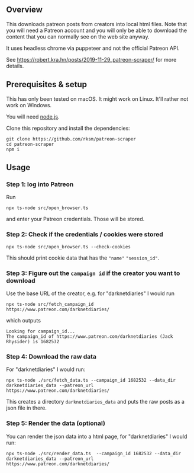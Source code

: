 ## Overview

This downloads patreon posts from creators into local html files. Note that you will need a Patreon account and you will only be able to download the content that you can normally see on the web site anyway.

It uses headless chrome via puppeteer and not the official Patreon API.

See https://robert.kra.hn/posts/2019-11-29_patreon-scraper/ for more details.


## Prerequisites & setup

This has only been tested on macOS. It might work on Linux. It'll rather not work on Windows.

You will need [node.js](https://nodejs.org/en/).

Clone this repository and install the dependencies:

```shell
git clone https://github.com/rksm/patreon-scraper
cd patreon-scraper
npm i
```


## Usage

### Step 1: log into Patreon

Run

```shell
npx ts-node src/open_browser.ts
```

and enter your Patreon credentials. Those will be stored.

### Step 2: Check if the credentials / cookies were stored

```shell
npx ts-node src/open_browser.ts --check-cookies
```

This should print cookie data that has the `"name"` `"session_id"`.

### Step 3: Figure out the `campaign id` if the creator you want to download 

Use the base URL of the creator, e.g. for "darknetdiaries" I would run
```shell
npx ts-node src/fetch_campaign_id https://www.patreon.com/darknetdiaries/
```

which outputs

```
Looking for campaign_id...
The campaign_id of https://www.patreon.com/darknetdiaries (Jack Rhysider) is 1682532
```

### Step 4: Download the raw data

For "darknetdiaries" I would run:

```shell
npx ts-node ./src/fetch_data.ts --campaign_id 1682532 --data_dir darknetdiaries_data --patreon_url https://www.patreon.com/darknetdiaries/
```

This creates a directory `darknetdiaries_data` and puts the raw posts as a json file in there.


### Step 5: Render the data (optional)

You can render the json data into a html page, for "darknetdiaries" I would run:

```shell
npx ts-node ./src/render_data.ts  --campaign_id 1682532 --data_dir darknetdiaries_data --patreon_url https://www.patreon.com/darknetdiaries/
```

